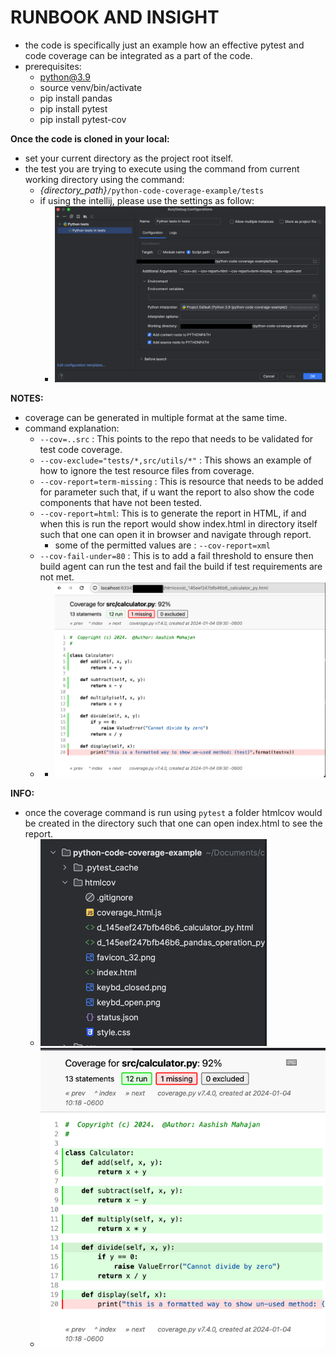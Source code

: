 # RUNBOOK AND INSIGHT
- the code is specifically just an example how an effective pytest and code coverage can be integrated as a part of the code. 
- prerequisites:
  - python@3.9
  - source venv/bin/activate 
  - pip install pandas
  - pip install pytest
  - pip install pytest-cov

**Once the code is cloned in your local:**
- set your current directory as the project root itself. 
- the test you are trying to execute using the command from current working directory using the command:
  - *{directory_path}*`/python-code-coverage-example/tests`
  - if using the intellij, please use the settings as follow:
    - ![img_2.png](tests/images/img_2.png)

**NOTES:**
- coverage can be generated in multiple format at the same time. 
- command explanation: 
  - `--cov=..src` : This points to the repo that needs to be validated for test code coverage.  
  - `--cov-exclude="tests/*,src/utils/*"` : This shows an example of how to ignore the test resource files from coverage.  
  - `--cov-report=term-missing` : This is resource that needs to be added for parameter such that, if u want the report to also show the code components that have not been tested.
  - `--cov-report=html`: This is to generate the report in HTML, if and when this is run the report would show index.html in directory itself such that one can open it in browser and navigate through report.
    - some of the permitted values are : `--cov-report=xml`
  - `--cov-fail-under=80` : This is to add a fail threshold to ensure then build agent can run the test and fail the build if test requirements are not met.  
  - - ![img_5.png](tests/images/img_5.png)


**INFO:**
- once the coverage command is run using `pytest` a folder htmlcov would be created in the directory such that one can open index.html to see the report.
  - ![img_6.png](tests/images/img_6.png)
  - ![img.png](tests/images/img.png)